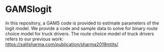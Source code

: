 # GAMSlogit
In this repository, a GAMS code is provided to estimate parameters of the logit model. We provide a code and sample data to solve for binary route choice model for truck drivers. The route choice model of truck drivers refers to our previous work: https://salilsharma.com/publication/sharma2019mtits/
